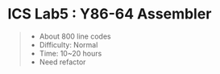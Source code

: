 # ICS Lab5 : Y86-64 Assembler

> * About 800 line codes
> * Difficulty: Normal
> * Time: 10~20 hours
> * Need refactor
